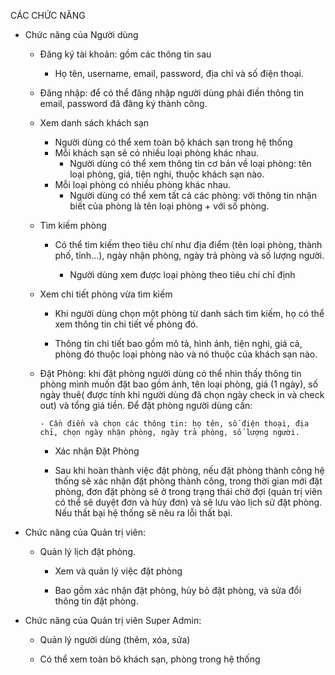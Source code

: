 CÁC CHỨC NĂNG

- Chức năng của Người dùng

  - Đăng ký tài khoản: gồm các thông tin sau

    - Họ tên, username, email, password, địa chỉ và số điện thoại.

  - Đăng nhập: để có thể đăng nhập người dùng phải điền thông tin email, password đã đăng ký thành công.

  - Xem danh sách khách sạn

    - Người dùng có thể xem toàn bộ khách sạn trong hệ thống
    - Mỗi khách sạn sẽ có nhiều loại phòng khác nhau.
      - Người dùng có thể xem thông tin cơ bản về loại phòng: tên loại phòng, giá, tiện nghi, thuộc khách sạn nào.
    - Mỗi loại phòng có nhiều phòng khác nhau.
      - Người dùng có thể xem tất cả các phòng: với thông tin nhận biết của phòng là tên loại phòng + với số phòng.

  - Tìm kiếm phòng

    - Có thể tìm kiếm theo tiêu chí như địa điểm (tên loại phòng, thành phố, tỉnh...), ngày nhận phòng, ngày trả phòng và số lượng người.

      - Người dùng xem được loại phòng theo tiêu chí chỉ định

  - Xem chi tiết phòng vừa tìm kiếm

    - Khi người dùng chọn một phòng từ danh sách tìm kiếm, họ có thể xem thông tin chi tiết về phòng đó.

    - Thông tin chi tiết bao gồm mô tả, hình ảnh, tiện nghi, giá cả, phòng đó thuộc loại phòng nào và nó thuộc của khách sạn nào.

  - Đặt Phòng: khi đặt phòng người dùng có thể nhìn thấy thông tin phòng mình muốn đặt bao gồm ảnh, tên loại phòng, giá (1 ngày), số ngày thuê( được tính khi người dùng đã chọn ngày check in và check out) và tổng giá tiền. Để đặt phòng người dùng cần:

        - Cần điền và chọn các thông tin: họ tên, số điện thoại, địa chỉ, chọn ngày nhận phòng, ngày trả phòng, số lượng người.

    - Xác nhận Đặt Phòng

    - Sau khi hoàn thành việc đặt phòng, nếu đặt phòng thành công hệ thống sẽ xác nhận đặt phòng thành công, trong thời gian mới đặt phòng, đơn đặt phòng sẽ ở trong trạng thái chờ đợi (quản trị viên có thể sẽ duyệt đơn và hủy đơn) và sẽ lưu vào lịch sử đặt phòng. Nếu thất bại hệ thống sẽ nêu ra lỗi thất bại.

- Chức năng của Quản trị viên:

  - Quản lý lịch đặt phòng.

    - Xem và quản lý việc đặt phòng

    - Bao gồm xác nhận đặt phòng, hủy bỏ đặt phòng, và sửa đổi thông tin đặt phòng.

- Chức năng của Quản trị viên Super Admin:

  - Quản lý người dùng (thêm, xóa, sửa)

  - Có thể xem toàn bô khách sạn, phòng trong hệ thống
